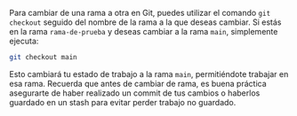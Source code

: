 Para cambiar de una rama a otra en Git, puedes utilizar el comando `git checkout` seguido del nombre de la rama a la que deseas cambiar. Si estás en la rama `rama-de-prueba` y deseas cambiar a la rama `main`, simplemente ejecuta:

```bash
git checkout main
```

Esto cambiará tu estado de trabajo a la rama `main`, permitiéndote trabajar en esa rama. Recuerda que antes de cambiar de rama, es buena práctica asegurarte de haber realizado un commit de tus cambios o haberlos guardado en un stash para evitar perder trabajo no guardado.